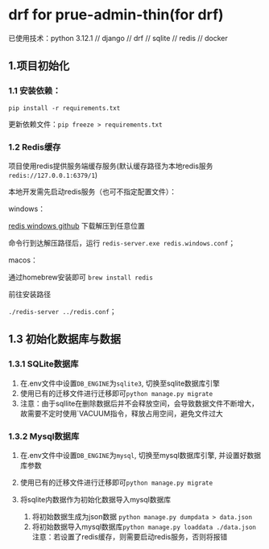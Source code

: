 # drf for prue-admin-thin(for drf)

已使用技术：python 3.12.1 // django // drf // sqlite // redis // docker

## 1.项目初始化

### 1.1 安装依赖：

`pip install -r requirements.txt`

更新依赖文件：`pip freeze > requirements.txt`

### 1.2 Redis缓存

项目使用redis提供服务端缓存服务(默认缓存路径为本地redis服务 `redis://127.0.0.1:6379/1`)

本地开发需先启动redis服务（也可不指定配置文件）：

windows：

[redis windows github](https://github.com/tporadowski/redis/releases) 下载解压到任意位置

命令行到达解压路径后，运行 `redis-server.exe redis.windows.conf`；

macos：

通过homebrew安装即可 `brew install redis `

前往安装路径

`./redis-server ../redis.conf`；

## 1.3 初始化数据库与数据

### 1.3.1 SQLite数据库

1. 在.env文件中设置`DB_ENGINE`为`sqlite3`, 切换至sqlite数据库引擎
2. 使用已有的迁移文件进行迁移即可`python manage.py migrate`
3. 注意：由于sqllite在删除数据后并不会释放空间，会导致数据文件不断增大，故需要不定时使用`VACUUM指令，释放占用空间，避免文件过大

### 1.3.2 Mysql数据库

1. 在.env文件中设置`DB_ENGINE`为`mysql`, 切换至mysql数据库引擎, 并设置好数据库参数
2. 使用已有的迁移文件进行迁移即可`python manage.py migrate`
3. 将sqlite内数据作为初始化数据导入mysql数据库

   1. 将初始数据生成为json数据 `python manage.py dumpdata > data.json`
   2. 将初始数据导入mysql数据库`python manage.py loaddata ./data.json` 注意：若设置了redis缓存，则需要启动redis服务，否则将报错
